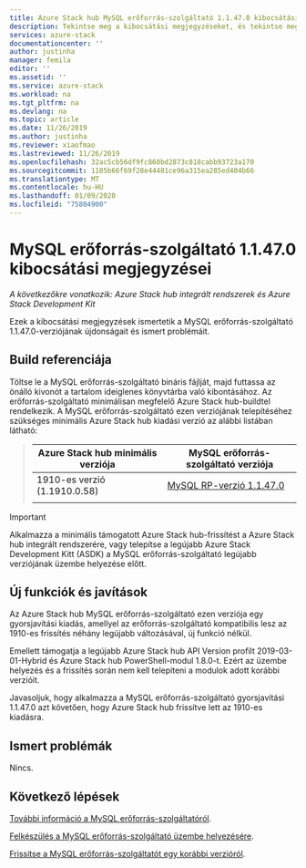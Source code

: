 ```yaml
---
title: Azure Stack hub MySQL erőforrás-szolgáltató 1.1.47.0 kibocsátási megjegyzései | Microsoft Docs
description: Tekintse meg a kibocsátási megjegyzéseket, és tekintse meg az Azure Stack hub MySQL erőforrás-szolgáltató 1.1.47.0 frissítésének újdonságait.
services: azure-stack
documentationcenter: ''
author: justinha
manager: femila
editor: ''
ms.assetid: ''
ms.service: azure-stack
ms.workload: na
ms.tgt_pltfrm: na
ms.devlang: na
ms.topic: article
ms.date: 11/26/2019
ms.author: justinha
ms.reviewer: xiaofmao
ms.lastreviewed: 11/26/2019
ms.openlocfilehash: 32ac5cb56df9fc860bd2873c818cabb93723a170
ms.sourcegitcommit: 1185b66f69f28e44481ce96a315ea285ed404b66
ms.translationtype: MT
ms.contentlocale: hu-HU
ms.lasthandoff: 01/09/2020
ms.locfileid: "75804900"
---
```

# <a name="mysql-resource-provider-11470-release-notes"></a>MySQL erőforrás-szolgáltató 1.1.47.0 kibocsátási megjegyzései

*A következőkre vonatkozik: Azure Stack hub integrált rendszerek és Azure Stack Development Kit*

Ezek a kibocsátási megjegyzések ismertetik a MySQL erőforrás-szolgáltató 1.1.47.0-verziójának újdonságait és ismert problémáit.

## <a name="build-reference"></a>Build referenciája
Töltse le a MySQL erőforrás-szolgáltató bináris fájlját, majd futtassa az önálló kivonót a tartalom ideiglenes könyvtárba való kibontásához. Az erőforrás-szolgáltató minimálisan megfelelő Azure Stack hub-buildtel rendelkezik. A MySQL erőforrás-szolgáltató ezen verziójának telepítéséhez szükséges minimális Azure Stack hub kiadási verzió az alábbi listában látható:

> |Azure Stack hub minimális verziója|MySQL erőforrás-szolgáltató verziója|
> |-----|-----|
> |1910-es verzió (1.1910.0.58)|[MySQL RP-verzió 1.1.47.0](https://aka.ms/azurestackmysqlrp11470)|  
> |     |     |

> [!IMPORTANT]
> Alkalmazza a minimális támogatott Azure Stack hub-frissítést a Azure Stack hub integrált rendszerére, vagy telepítse a legújabb Azure Stack Development Kitt (ASDK) a MySQL erőforrás-szolgáltató legújabb verziójának üzembe helyezése előtt.

## <a name="new-features-and-fixes"></a>Új funkciók és javítások

Az Azure Stack hub MySQL erőforrás-szolgáltató ezen verziója egy gyorsjavítási kiadás, amellyel az erőforrás-szolgáltató kompatibilis lesz az 1910-es frissítés néhány legújabb változásával, új funkció nélkül.

Emellett támogatja a legújabb Azure Stack hub API Version profilt 2019-03-01-Hybrid és Azure Stack hub PowerShell-modul 1.8.0-t. Ezért az üzembe helyezés és a frissítés során nem kell telepíteni a modulok adott korábbi verzióit.

Javasoljuk, hogy alkalmazza a MySQL erőforrás-szolgáltató gyorsjavítási 1.1.47.0 azt követően, hogy Azure Stack hub frissítve lett az 1910-es kiadásra.

## <a name="known-issues"></a>Ismert problémák

Nincs.

## <a name="next-steps"></a>Következő lépések
[További információ a MySQL erőforrás-szolgáltatóról](azure-stack-mysql-resource-provider.md).

[Felkészülés a MySQL erőforrás-szolgáltató üzembe helyezésére](azure-stack-mysql-resource-provider-deploy.md#prerequisites).

[Frissítse a MySQL erőforrás-szolgáltatót egy korábbi verzióról](azure-stack-mysql-resource-provider-update.md). 
